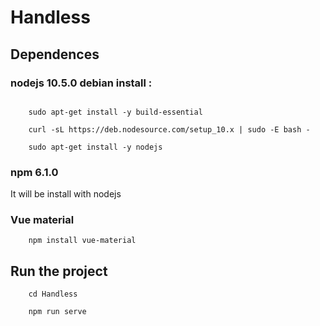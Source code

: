 # Handless

## Dependences

### nodejs 10.5.0 debian install :
```

	sudo apt-get install -y build-essential
    
    curl -sL https://deb.nodesource.com/setup_10.x | sudo -E bash -
	
	sudo apt-get install -y nodejs

```
### npm 6.1.0
It will be install with nodejs

### Vue material
```
	npm install vue-material
```

## Run the project
```
	cd Handless

	npm run serve
```

